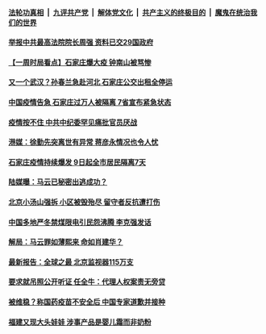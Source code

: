 

####  [法轮功真相](../../../../basic/blob/master/README.md?t=01101102) &nbsp;|&nbsp; [九评共产党](../../../../9ping.md/blob/master/README.md?t=01101102) &nbsp;|&nbsp; [解体党文化](../../../../jtdwh.md/blob/master/README.md?t=01101102)  &nbsp;|&nbsp; [共产主义的终极目的](../../../../gczydzjmd.md/blob/master/README.md?t=01101102) &nbsp;|&nbsp; [魔鬼在统治我们的世界](../../../../mgztzwmdsj.md/blob/master/README.md?t=01101102) 

#### [举报中共最高法院院长周强 资料已交29国政府  ](../pages/soh5/462230.md?t=01101102) 
#### [【一周时局看点】石家庄爆大疫 钟南山被骂惨](../pages/soh5/462137.md?t=01101102) 
#### [又一个武汉？孙春兰急赴河北 石家庄公交出租全停运](../pages/soh5/462233.md?t=01101102) 
#### [中国疫情告急 石家庄过万人被隔离 7省宣布紧急状态](../pages/soh5/462218.md?t=01101102) 
#### [疫情按不住 中共中纪委罕见痛批官员厌战](../pages/soh5/462128.md?t=01101102) 
#### [港媒：徐勤先突离世有异常 蒋彦永情况也令人忧](../pages/soh5/462092.md?t=01101102) 
#### [石家庄疫情持续爆发 9日起全市居民隔离7天](../pages/soh5/462059.md?t=01101102) 
#### [陆媒曝：马云已秘密出逃成功？](../pages/soh5/462062.md?t=01101102) 
#### [北京小汤山强拆 小区被毁殆尽 留守者反抗遭打伤](../pages/soh5/462002.md?t=01101102) 
#### [中国多地严冬禁煤限电引民怨沸腾 李克强发话](../pages/soh5/461996.md?t=01101102) 
#### [解局：马云罪如薄熙来 命如肖建华？](../pages/soh5/461975.md?t=01101102) 
#### [最新报告：全球之最 北京监视器115万支](../pages/soh5/461963.md?t=01101102) 
#### [要求就吊照公开听证 任全牛：代理人权案责无旁贷](../pages/soh5/461864.md?t=01101102) 
#### [被维稳？称国药疫苗不安全后 中国专家道歉并接种 ](../pages/soh5/461777.md?t=01101102) 
#### [福建又现大头娃娃 涉事产品是婴儿霜而非奶粉](../pages/soh5/461798.md?t=01101102) 
